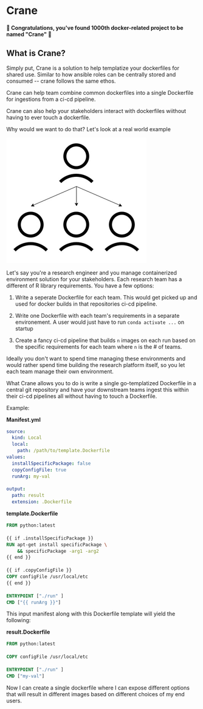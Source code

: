 # Crane

#### 🎉 Congratulations, you've found 1000th docker-related project to be named "Crane" 🎉

## What is Crane?

Simply put, Crane is a solution to help templatize your dockerfiles for shared use. Similar to how ansible roles can be centrally stored and consumed -- crane follows the same ethos.

Crane can help team combine common dockerfiles into a single Dockerfile for ingestions from a ci-cd pipeline. 

Crane can also help your stakeholders interact with dockerfiles wiithout having to ever touch a dockerfile.

Why would we want to do that? Let's look at a real world example

![hieracrchy](/docs/assets/hierarchy.jpg)

Let's say you're a research engineer and you manage containerized environment solution for your stakeholders. Each research team has a different of R library requirements. You have a few options:

1. Write a seperate Dockerfile for each team. This would get picked up and used for docker builds in that repositories ci-cd pipeline.

2. Write one Dockerfile with each team's requirements in a separate environement. A user would just have to run `conda activate ...` on startup

3. Create a fancy ci-cd pipeline that builds `n` images on each run based on the specific requirements for each team where `n` is the # of teams.

Ideally you don't want to spend time managing these environments and would rather spend time building the research platform itself, so you let each team manage their own environment. 

What Crane allows you to do is write a single go-templatized Dockerfile in a central git repository and have your downstream teams ingest this within their ci-cd pipelines all without having to touch a Dockerfile.

Example:

**Manifest.yml**
```yaml
source:
  kind: Local
  local: 
    path: /path/to/template.Dockerfile
values:
  installSpecificPackage: false
  copyConfigFile: true
  runArg: my-val

output:
  path: result
  extension: .Dockerfile
```

**template.Dockerfile**
```Dockerfile
FROM python:latest

{{ if .installSpecificPackage }}
RUN apt-get install specificPackage \
    && specificPackage -arg1 -arg2
{{ end }}

{{ if .copyConfigFile }}
COPY configFile /usr/local/etc
{{ end }}

ENTRYPOINT ["./run" ]
CMD ["{{ runArg }}"]
```

This input manifest along with this Dockerfile template will yield the following:

**result.Dockerfile**
```Dockerfile
FROM python:latest

COPY configFile /usr/local/etc

ENTRYPOINT ["./run" ]
CMD ["my-val"]
```

Now I can create a single dockerfile where I can expose different options that will result in different images based on different choices of my end users. 

